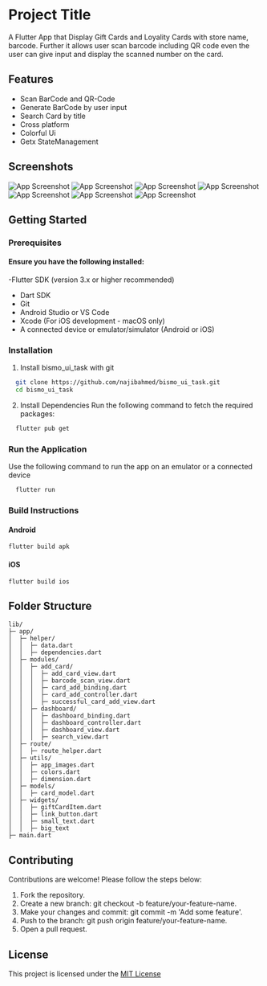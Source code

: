 
# Project Title

A Flutter App that Display Gift Cards and Loyality Cards with store name, barcode. Further it allows user scan barcode including QR code even the user can give input and display the scanned number on the card.


## Features
- Scan BarCode and QR-Code
- Generate BarCode by user input
- Search Card by title
- Cross platform
- Colorful Ui
- Getx StateManagement


## Screenshots
![App Screenshot](https://github.com/user-attachments/assets/991f09c3-a936-492f-8453-d951f335c706)
![App Screenshot](https://github.com/user-attachments/assets/ca004ac4-8aea-466a-95d9-77373a91061b)
![App Screenshot](https://github.com/user-attachments/assets/ea3b1c46-5d28-4208-9a9c-df950e3c925b)
![App Screenshot](https://github.com/user-attachments/assets/99b27d1d-81e2-4b3b-9836-81b540cb6c8e)
![App Screenshot](https://github.com/user-attachments/assets/39c8f8b4-a442-44f6-840e-3a13c0360028)
![App Screenshot](https://github.com/user-attachments/assets/8bccafdf-2ca5-4ab2-8e50-663fbbcec608)
![App Screenshot](https://github.com/user-attachments/assets/bc25c930-4e9d-4330-811c-2b3071ba46f9)





## Getting Started
### Prerequisites
#### Ensure you have the following installed:
-Flutter SDK (version 3.x or higher recommended)
- Dart SDK
- Git
- Android Studio or VS Code
- Xcode (For iOS development - macOS only)
- A connected device or emulator/simulator (Android or iOS)



### Installation

1. Install bismo_ui_task with git

```bash
  git clone https://github.com/najibahmed/bismo_ui_task.git
  cd bismo_ui_task
```
2. Install Dependencies
   Run the following command to fetch the required packages:
```bash
  flutter pub get
```
### Run the Application
Use the following command to run the app on an emulator or a connected device
```bash
  flutter run
```

### Build Instructions
#### Android
```
flutter build apk
```
#### iOS
```
flutter build ios
```
## Folder Structure
```
lib/
├─ app/
│  ├─ helper/
│  │  ├─ data.dart
│  │  ├─ dependencies.dart
│  ├─ modules/
│  │  ├─ add_card/
│  │  │  ├─ add_card_view.dart
│  │  │  ├─ barcode_scan_view.dart
│  │  │  ├─ card_add_binding.dart
│  │  │  ├─ card_add_controller.dart
│  │  │  ├─ successful_card_add_view.dart
│  │  ├─ dashboard/
│  │  │  ├─ dashboard_binding.dart
│  │  │  ├─ dashboard_controller.dart
│  │  │  ├─ dashboard_view.dart
│  │  │  ├─ search_view.dart
│  ├─ route/
│  │  ├─ route_helper.dart
│  ├─ utils/
│  │  ├─ app_images.dart
│  │  ├─ colors.dart
│  │  ├─ dimension.dart
│  ├─ models/
│  │  ├─ card_model.dart
│  ├─ widgets/
│  │  ├─ giftCardItem.dart
│  │  ├─ link_button.dart
│  │  ├─ small_text.dart
│  │  ├─ big_text
├─ main.dart
```

## Contributing
Contributions are welcome! Please follow the steps below:

1. Fork the repository.
2. Create a new branch: git checkout -b feature/your-feature-name.
3. Make your changes and commit: git commit -m 'Add some feature'.
4. Push to the branch: git push origin feature/your-feature-name.
5. Open a pull request.


## License

This project is licensed under the [MIT License](https://choosealicense.com/licenses/mit/)

